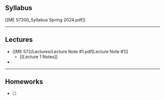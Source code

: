## Syllabus
[[ME 57200_Syllabus Spring 2024.pdf]]

---
## Lectures
- [[ME 572/Lectures/Lecture Note #1.pdf|Lecture Note #1]]
	- [[Lecture 1 Notes]]
- 


---
## Homeworks
- [ ]